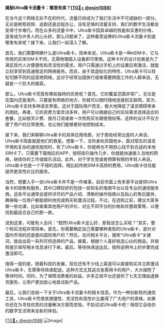 **揭秘Ultra紫卡流量卡：哪里有卖？[[TG💪+ @esim1088](https://t.me/s/esim1088)]**

在当今这个网络无处不在的时代，流量已经成为了我们生活中不可或缺的一部分。无论是刷短视频、追剧还是远程办公，没有足够的流量支持，我们的数字生活都会变得寸步难行。而在众多的流量卡中，Ultra紫卡因其卓越的性能和实惠的价格，逐渐成为许多人的心头好。那么问题来了，这种备受追捧的Ultra紫卡流量卡到底哪里有卖呢？接下来，让我们一起深入了解。

首先，我们需要明确什么是Ultra紫卡。简单来说，Ultra紫卡是一种eSIM卡，它与传统的实体SIM卡不同，无需物理插入设备即可使用。这种卡片的设计初衷是为了满足现代人对便捷性和灵活性的需求。用户只需通过手机上的设置应用激活，就能立刻享受到高速稳定的网络服务。而且，由于其虚拟化的特性，Ultra紫卡可以轻松切换不同的运营商网络，这对于经常出国旅行或者需要跨国工作的人群来说，无疑是一个巨大的福音。

那么，Ultra紫卡究竟有哪些独特的优势呢？首先，它的覆盖范围非常广。无论是在国内还是海外，只要是有网络的地方，你就可以随时随地连接到互联网。其次，Ultra紫卡支持多种语言界面，这对于国际用户而言，极大地降低了语言障碍带来的困扰。再者，它的资费方案灵活多样，用户可以根据自己的实际需求选择适合的套餐，比如按天计费、按月订阅或者一次性购买长期使用权等。这样的设计不仅方便了用户的日常使用，也让他们能够更好地控制成本。

接下来，我们来聊聊Ultra紫卡的具体应用场景。对于那些经常出差的人来说，Ultra紫卡简直就是他们的救星。想象一下，当你身处异国他乡，面对陌生的语言环境和复杂的通信规则时，有了Ultra紫卡，你就再也不用担心找不到合适的本地SIM卡了。只需要下载相应的APP，按照指引操作几步，你就能快速接入当地的网络，继续你的工作或娱乐活动。此外，对于学生党或者预算有限的年轻人来说，Ultra紫卡也是一个不错的选择。相比起传统SIM卡高昂的费用，Ultra紫卡往往能提供更具性价比的服务。

当然，想要入手一张Ultra紫卡并不是一件难事。目前市面上有多家平台提供Ultra紫卡的销售和服务，其中口碑较好的包括一些知名的电商平台以及专业的通信服务商。这些平台通常会提供详尽的产品介绍、清晰的操作指南以及贴心的售后服务，确保每一位用户都能顺利地完成购买和激活过程。不过，在选购之前，建议大家多做一些功课，比如查看其他用户的评价、对比不同平台的价格和优惠政策等，以便找到最适合自己的那一款。

说到这里，可能有人会问：“既然Ultra紫卡这么好，那我该怎么买呢？”其实，整个购买流程非常简单。首先，你需要确定自己需要哪种类型的Ultra紫卡，是针对国内市场的还是面向国际用户的？然后，访问相关平台，搜索“Ultra紫卡”关键词，就会出现一系列可供选择的产品。接着，根据个人喜好挑选心仪的商品，并按照提示填写相关信息进行下单。最后，等待快递送达后，按照说明书上的步骤完成激活即可。

值得一提的是，随着科技的发展，现在还有不少线上渠道可以直接购买并立即激活Ultra紫卡，无需等待快递配送。这种方式尤其适合急需用卡的用户，大大缩短了等待时间。同时，为了保障消费者的权益，许多正规平台还提供了七天无理由退换货服务，让用户更加放心地尝试新产品。

最后，让我们总结一下关于Ultra紫卡流量卡的相关信息。作为一种创新性的通信工具，Ultra紫卡凭借其便捷性、灵活性和高性价比赢得了广大用户的青睐。如果你还在为寻找优质的流量解决方案而苦恼，不妨试试Ultra紫卡吧！相信它会给你的数字生活带来全新的体验。

[[TG💪+ @esim1088](https://t.me/s/esim1088) ![Image](https://i.postimg.cc/4NQfJmqS/Snipaste-2025-05-13-00-14-12.png)]